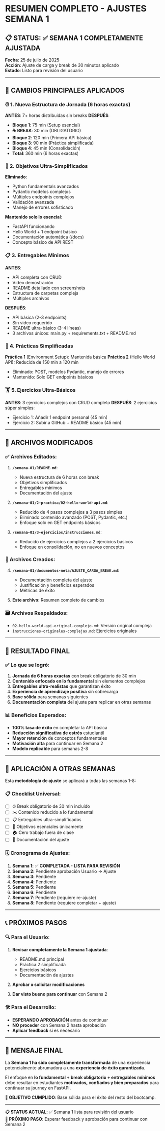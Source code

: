 # RESUMEN COMPLETO - AJUSTES SEMANA 1

## 📋 STATUS: ✅ SEMANA 1 COMPLETAMENTE AJUSTADA

**Fecha**: 25 de julio de 2025  
**Acción**: Ajuste de carga y break de 30 minutos aplicado  
**Estado**: Listo para revisión del usuario

---

## 🔄 CAMBIOS PRINCIPALES APLICADOS

### ⏰ **1. Nueva Estructura de Jornada (6 horas exactas)**

**ANTES**: 7+ horas distribuidas sin breaks
**DESPUÉS**:

- **Bloque 1**: 75 min (Setup esencial)
- **☕ BREAK**: 30 min (OBLIGATORIO)
- **Bloque 2**: 120 min (Primera API básica)
- **Bloque 3**: 90 min (Práctica simplificada)
- **Bloque 4**: 45 min (Consolidación)
- **Total**: 360 min (6 horas exactas)

### 🎯 **2. Objetivos Ultra-Simplificados**

**Eliminado**:

- Python fundamentals avanzados
- Pydantic modelos complejos
- Múltiples endpoints complejos
- Validación avanzada
- Manejo de errores sofisticado

**Mantenido solo lo esencial**:

- FastAPI funcionando
- Hello World + 1 endpoint básico
- Documentación automática (/docs)
- Concepto básico de API REST

### 📋 **3. Entregables Mínimos**

**ANTES**:

- API completa con CRUD
- Video demostración
- README detallado con screenshots
- Estructura de carpetas compleja
- Múltiples archivos

**DESPUÉS**:

- API básica (2-3 endpoints)
- Sin video requerido
- README ultra-básico (3-4 líneas)
- 3 archivos únicos: main.py + requirements.txt + README.md

### 🔧 **4. Prácticas Simplificadas**

**Práctica 1** (Environment Setup): Mantenida básica
**Práctica 2** (Hello World API): Reducida de 150 min a 120 min

- Eliminado: POST, modelos Pydantic, manejo de errores
- Mantenido: Solo GET endpoints básicos

### 🏋️ **5. Ejercicios Ultra-Básicos**

**ANTES**: 3 ejercicios complejos con CRUD completo
**DESPUÉS**: 2 ejercicios súper simples:

- Ejercicio 1: Añadir 1 endpoint personal (45 min)
- Ejercicio 2: Subir a GitHub + README básico (45 min)

---

## 📁 ARCHIVOS MODIFICADOS

### ✅ **Archivos Editados**:

1. **`/semana-01/README.md`**:

   - Nueva estructura de 6 horas con break
   - Objetivos simplificados
   - Entregables mínimos
   - Documentación del ajuste

2. **`/semana-01/2-practica/02-hello-world-api.md`**:

   - Reducido de 4 pasos complejos a 3 pasos simples
   - Eliminado contenido avanzado (POST, Pydantic, etc.)
   - Enfoque solo en GET endpoints básicos

3. **`/semana-01/3-ejercicios/instrucciones.md`**:
   - Reducido de ejercicios complejos a 2 ejercicios básicos
   - Enfoque en consolidación, no en nuevos conceptos

### 📄 **Archivos Creados**:

4. **`/semana-01/documentos-meta/AJUSTE_CARGA_BREAK.md`**:

   - Documentación completa del ajuste
   - Justificación y beneficios esperados
   - Métricas de éxito

5. **Este archivo**: Resumen completo de cambios

### 🗃️ **Archivos Respaldados**:

- `02-hello-world-api-original-complejo.md`: Versión original compleja
- `instrucciones-originales-complejas.md`: Ejercicios originales

---

## 🎯 RESULTADO FINAL

### ✅ **Lo que se logró**:

1. **Jornada de 6 horas exactas** con break obligatorio de 30 min
2. **Contenido enfocado en lo fundamental** sin elementos complejos
3. **Entregables ultra-realistas** que garantizan éxito
4. **Experiencia de aprendizaje positiva** sin sobrecarga
5. **Base sólida** para semanas siguientes
6. **Documentación completa** del ajuste para replicar en otras semanas

### 📊 **Beneficios Esperados**:

- **100% tasa de éxito** en completar la API básica
- **Reducción significativa de estrés** estudiantil
- **Mayor retención** de conceptos fundamentales
- **Motivación alta** para continuar en Semana 2
- **Modelo replicable** para semanas 2-8

---

## 🔄 APLICACIÓN A OTRAS SEMANAS

Esta **metodología de ajuste** se aplicará a todas las semanas 1-8:

### 📋 **Checklist Universal**:

- [ ] ⏰ Break obligatorio de 30 min incluido
- [ ] ✂️ Contenido reducido a lo fundamental
- [ ] 📋 Entregables ultra-simplificados
- [ ] 🎯 Objetivos esenciales únicamente
- [ ] 🏠 Cero trabajo fuera de clase
- [ ] 📝 Documentación del ajuste

### 🗓️ **Cronograma de Ajustes**:

1. **Semana 1**: ✅ **COMPLETADA - LISTA PARA REVISIÓN**
2. **Semana 2**: Pendiente aprobación Usuario → Ajuste
3. **Semana 3**: Pendiente
4. **Semana 4**: Pendiente
5. **Semana 5**: Pendiente
6. **Semana 6**: Pendiente
7. **Semana 7**: Pendiente (requiere re-ajuste)
8. **Semana 8**: Pendiente (requiere completar + ajuste)

---

## 📞 PRÓXIMOS PASOS

### 🔍 **Para el Usuario**:

1. **Revisar completamente la Semana 1 ajustada**:

   - README.md principal
   - Práctica 2 simplificada
   - Ejercicios básicos
   - Documentación de ajustes

2. **Aprobar o solicitar modificaciones**

3. **Dar visto bueno para continuar** con Semana 2

### 🛠️ **Para el Desarrollo**:

- **ESPERANDO APROBACIÓN** antes de continuar
- **NO proceder** con Semana 2 hasta aprobación
- **Aplicar feedback** si es necesario

---

## 🌟 MENSAJE FINAL

La **Semana 1 ha sido completamente transformada** de una experiencia potencialmente abrumadora a una **experiencia de éxito garantizada**.

El enfoque en **lo fundamental + break obligatorio + entregables mínimos** debe resultar en estudiantes **motivados, confiados y bien preparados** para continuar su journey en FastAPI.

**🎯 OBJETIVO CUMPLIDO**: Base sólida para el éxito del resto del bootcamp.

---

**📋 STATUS ACTUAL**: ✅ Semana 1 lista para revisión del usuario  
**🔄 PRÓXIMO PASO**: Esperar feedback y aprobación para continuar con Semana 2
